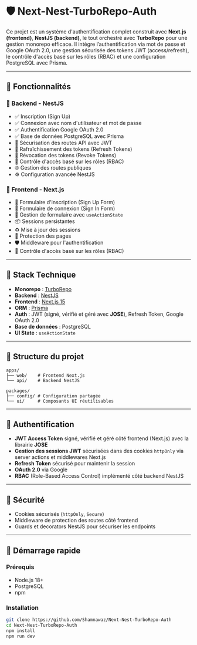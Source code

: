 # 🛡️ Next-Nest-TurboRepo-Auth

Ce projet est un système d'authentification complet construit avec **Next.js (frontend)**, **NestJS (backend)**, le tout orchestré avec **TurboRepo** pour une gestion monorepo efficace. Il intègre l’authentification via mot de passe et Google OAuth 2.0, une gestion sécurisée des tokens JWT (access/refresh), le contrôle d'accès basé sur les rôles (RBAC) et une configuration PostgreSQL avec Prisma.

---

## 🚀 Fonctionnalités

### 🔧 Backend - NestJS

- ✅ Inscription (Sign Up)
- ✅ Connexion avec nom d'utilisateur et mot de passe
- ✅ Authentification Google OAuth 2.0
- ✅ Base de données PostgreSQL avec Prisma
- 🔐 Sécurisation des routes API avec JWT
- 🔄 Rafraîchissement des tokens (Refresh Tokens)
- 🛑 Révocation des tokens (Revoke Tokens)
- 🔐 Contrôle d'accès basé sur les rôles (RBAC)
- 🌐 Gestion des routes publiques
- ⚙️ Configuration avancée NestJS

### 🎯 Frontend - Next.js

- 📝 Formulaire d'inscription (Sign Up Form)
- 🔑 Formulaire de connexion (Sign In Form)
- 🧠 Gestion de formulaire avec `useActionState`
- 📦 Sessions persistantes
- ♻️ Mise à jour des sessions
- 🔐 Protection des pages
- 🛡️ Middleware pour l'authentification
- 🔐 Contrôle d'accès basé sur les rôles (RBAC)

---

## 🧱 Stack Technique

- **Monorepo** : [TurboRepo](https://turbo.build/)
- **Backend** : [NestJS](https://nestjs.com/)
- **Frontend** : [Next.js 15](https://nextjs.org/)
- **ORM** : [Prisma](https://www.prisma.io/)
- **Auth** : JWT (signé, vérifié et géré avec **JOSE**), Refresh Token, Google OAuth 2.0
- **Base de données** : PostgreSQL
- **UI State** : `useActionState`

---

## 📁 Structure du projet

```plaintext
apps/
├── web/    # Frontend Next.js
└── api/    # Backend NestJS

packages/
├── config/ # Configuration partagée
└── ui/     # Composants UI réutilisables
```

---

## 🔐 Authentification

- **JWT Access Token** signé, vérifié et géré côté frontend (Next.js) avec la librairie **JOSE**
- **Gestion des sessions JWT** sécurisées dans des cookies `httpOnly` via server actions et middlewares Next.js
- **Refresh Token** sécurisé pour maintenir la session
- **OAuth 2.0** via Google
- **RBAC** (Role-Based Access Control) implémenté côté backend NestJS

---

## 🚦 Sécurité

- Cookies sécurisés (`httpOnly`, `Secure`)
- Middleware de protection des routes côté frontend
- Guards et decorators NestJS pour sécuriser les endpoints

---

## 🏁 Démarrage rapide

### Prérequis

- Node.js 18+
- PostgreSQL
- npm

### Installation

```bash
git clone https://github.com/Shamnawaz/Next-Nest-TurboRepo-Auth
cd Next-Nest-TurboRepo-Auth
npm install
npm run dev
```
